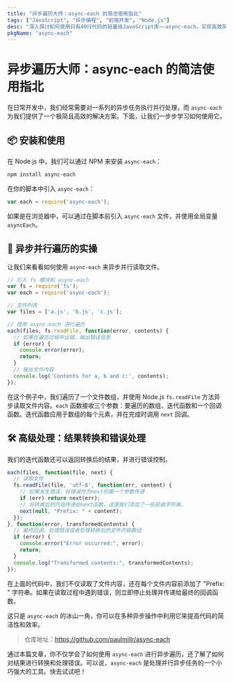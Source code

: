 ```yaml
---
title: "异步遍历大师：async-each 的简洁使用指北"
tags: ["JavaScript", "异步编程", "前端开发", "Node.js"]
desc: "深入探讨如何使用只有40行代码的轻量级JavaScript库——async-each，实现高效简洁的异步并行操作。"
pkgName: "async-each"
---
```


# 异步遍历大师：async-each 的简洁使用指北

在日常开发中，我们经常需要对一系列的异步任务执行并行处理，而 `async-each` 为我们提供了一个极简且高效的解决方案。下面，让我们一步步学习如何使用它。

## 📦 安装和使用

在 Node.js 中，我们可以通过 NPM 来安装 `async-each`：

```bash
npm install async-each
```

在你的脚本中引入 `async-each`：

```javascript
var each = require('async-each');
```

如果是在浏览器中，可以通过在脚本前引入 `async-each` 文件，并使用全局变量 `asyncEach`。

## 🚀 异步并行遍历的实操

让我们来看看如何使用 `async-each` 来异步并行读取文件。

```javascript
// 引入 fs 模块和 async-each
var fs = require('fs');
var each = require('async-each');

// 文件列表
var files = ['a.js', 'b.js', 'c.js'];

// 使用 async-each 进行遍历
each(files, fs.readFile, function(error, contents) {
  // 如果在遍历过程中出错，输出错误信息
  if (error) {
    console.error(error);
    return;
  }
  // 输出文件内容
  console.log('Contents for a, b and c:', contents);
});
```

在这个例子中，我们遍历了一个文件数组，并使用 Node.js `fs.readFile` 方法异步读取文件内容。`each` 函数接收三个参数：要遍历的数组、迭代函数和一个回调函数。迭代函数应用于数组的每个元素，并在完成时调用 `next` 回调。

## 🛠 高级处理：结果转换和错误处理

我们的迭代函数还可以返回转换后的结果，并进行错误控制。

```javascript
each(files, function(file, next) {
  // 读取文件
  fs.readFile(file, 'utf-8', function(err, content) {
    // 如果发生错误，将错误作为next的第一个参数传递
    if (err) return next(err);
    // 将转换后的内容传递给next函数，这里我们添加了一些前缀字符串。
    next(null, "Prefix: " + content);
  });
}, function(error, transformedContents) {
  // 最终回调，处理错误或者处理转换后的文件内容数组
  if (error) {
    console.error("Error occurred:", error);
    return;
  }
  console.log("Transformed contents:", transformedContents);
});
```

在上面的代码中，我们不仅读取了文件内容，还在每个文件内容前添加了 "Prefix: " 字符串。如果在读取过程中遇到错误，则立即停止处理并传递给最终的回调函数。

这只是 `async-each` 的冰山一角，你可以在多种异步操作中利用它来提高代码的简洁性和效率。

> 仓库地址：https://github.com/paulmillr/async-each

通过本篇文章，你不仅学会了如何使用 `async-each` 进行异步遍历，还了解了如何对结果进行转换和处理错误。可以说，`async-each` 是处理并行异步任务的一个小巧强大的工具。快去试试吧！